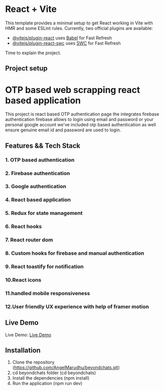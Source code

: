 # React + Vite
This template provides a minimal setup to get React working in Vite with HMR and some ESLint rules.
Currently, two official plugins are available:

- [@vitejs/plugin-react](https://github.com/vitejs/vite-plugin-react/blob/main/packages/plugin-react/README.md) uses [Babel](https://babeljs.io/) for Fast Refresh
- [@vitejs/plugin-react-swc](https://github.com/vitejs/vite-plugin-react-swc) uses [SWC](https://swc.rs/) for Fast Refresh

Time to explain the project.
## Project setup

# OTP based web scrapping react based application

This project is react based OTP authentication page the integrates firebase authentication firebase allows to login using email and password or your personal google account we've included otp based authentication as well ensure genuine email id and password are used to login.

## Features && Tech Stack

### 1. OTP based authentication
### 2. Firebase authentication
### 3. Google authentication
### 4. React based application
### 5. Redux for state management
### 6. React hooks
### 7. React router dom
### 8. Custom hooks for firebase and manual authentication
### 9. React toastify for notification
### 10.React icons
### 11.handled mobile responsiveness
### 12.User friendly UX experience with help of framer motion

## Live Demo 
Live Demo: [Live Demo](https://beyond-chats-assessment.netlify.app/)

## Installation
1. Clone the repository (https://github.com/AngelMarudhu/beyondchats.git)
2. cd beyondchats folder (cd beyondchats)
3. Install the dependencies (npm install)
4. Run the application (npm run dev)

